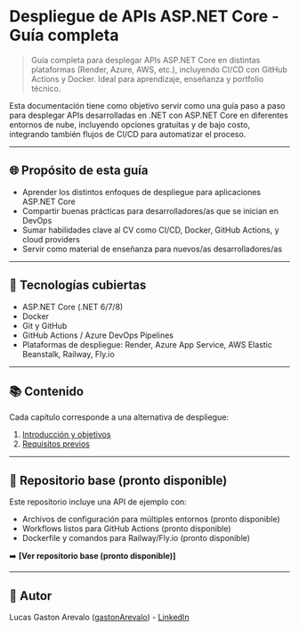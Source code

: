 # Despliegue de APIs ASP.NET Core - Guía completa

> Guía completa para desplegar APIs ASP.NET Core en distintas plataformas (Render, Azure, AWS, etc.), incluyendo CI/CD con GitHub Actions y Docker. Ideal para aprendizaje, enseñanza y portfolio técnico.

Esta documentación tiene como objetivo servir como una guía paso a paso para desplegar APIs desarrolladas en .NET con ASP.NET Core en diferentes entornos de nube, incluyendo opciones gratuitas y de bajo costo, integrando también flujos de CI/CD para automatizar el proceso.

---

## 🌐 Propósito de esta guía

- Aprender los distintos enfoques de despliegue para aplicaciones ASP.NET Core
- Compartir buenas prácticas para desarrolladores/as que se inician en DevOps
- Sumar habilidades clave al CV como CI/CD, Docker, GitHub Actions, y cloud providers
- Servir como material de enseñanza para nuevos/as desarrolladores/as

---

## 🎨 Tecnologías cubiertas

- ASP.NET Core (.NET 6/7/8)
- Docker
- Git y GitHub
- GitHub Actions / Azure DevOps Pipelines
- Plataformas de despliegue: Render, Azure App Service, AWS Elastic Beanstalk, Railway, Fly.io

---

## 📚 Contenido

Cada capítulo corresponde a una alternativa de despliegue:

1. [Introducción y objetivos](../README.md)
2. [Requisitos previos](docs/02-requisitos.md)

---

## 🧠 Repositorio base (pronto disponible)

Este repositorio incluye una API de ejemplo con:
- Archivos de configuración para múltiples entornos (pronto disponible)
- Workflows listos para GitHub Actions (pronto disponible)
- Dockerfile y comandos para Railway/Fly.io (pronto disponible)

➡️ **[Ver repositorio base (pronto disponible)]**

---

## 📧 Autor

Lucas Gaston Arevalo ([gastonArevalo](https://github.com/GastonArevalo)) - [LinkedIn](http://linkedin.com/in/garevalolg/)